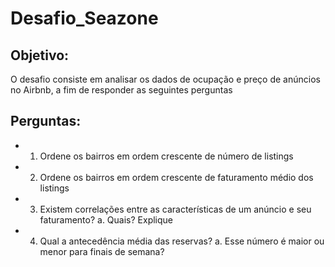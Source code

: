 # Desafio_Seazone
## Objetivo:

O desafio consiste em analisar os dados de ocupação e preço de anúncios no Airbnb, a fim de responder as seguintes perguntas

## Perguntas:
* 1. Ordene os bairros em ordem crescente de número de listings
* 2. Ordene os bairros em ordem crescente de faturamento médio dos listings
* 3. Existem correlações entre as características de um anúncio e seu faturamento?
   a. Quais? Explique
* 4. Qual a antecedência média das reservas?
   a. Esse número é maior ou menor para finais de semana?
